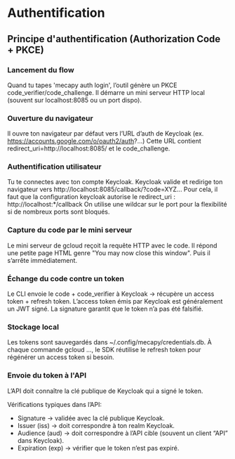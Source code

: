# Authentification

## Principe d'authentification (Authorization Code + PKCE)

### Lancement du flow

Quand tu tapes 'mecapy auth login', l’outil génère un PKCE code_verifier/code_challenge.
Il démarre un mini serveur HTTP local (souvent sur localhost:8085 ou un port dispo).

### Ouverture du navigateur

Il ouvre ton navigateur par défaut vers l’URL d’auth de Keycloak (ex. https://accounts.google.com/o/oauth2/auth?...)
Cette URL contient redirect_uri=http://localhost:8085/ et le code_challenge.

### Authentification utilisateur

Tu te connectes avec ton compte Keycloak.
Keycloak valide et redirige ton navigateur vers http://localhost:8085/callback/?code=XYZ...
Pour cela, il faut que la configuration keycloak autorise le redirect_uri : http://localhost:*/callback
On utilise une wildcar sur le port pour la flexibilité si de nombreux ports sont bloqués.

### Capture du code par le mini serveur

Le mini serveur de gcloud reçoit la requête HTTP avec le code.
Il répond une petite page HTML genre "You may now close this window".
Puis il s’arrête immédiatement.

### Échange du code contre un token

Le CLI envoie le code + code_verifier à Keycloak → récupère un access token + refresh token.
L’access token émis par Keycloak est généralement un JWT signé.
La signature garantit que le token n’a pas été falsifié.

### Stockage local

Les tokens sont sauvegardés dans ~/.config/mecapy/credentials.db.
À chaque commande gcloud ..., le SDK réutilise le refresh token pour régénérer un access token si besoin.

### Envoie du token à l'API

L’API doit connaître la clé publique de Keycloak qui a signé le token.

Vérifications typiques dans l’API:
- Signature → validée avec la clé publique Keycloak.
- Issuer (iss) → doit correspondre à ton realm Keycloak.
- Audience (aud) → doit correspondre à l’API cible (souvent un client “API” dans Keycloak).
- Expiration (exp) → vérifier que le token n’est pas expiré.

